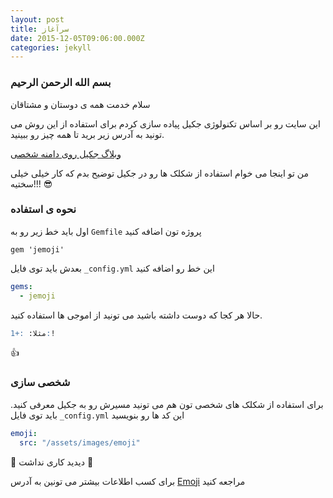 ```yaml
---
layout: post
title: سرآغاز
date: 2015-12-05T09:06:00.000Z
categories: jekyll
---
```


### بسم الله الرحمن الرحیم

سلام خدمت همه ی دوستان و مشتاقان

این سایت رو بر اساس تکنولوژی جکیل پیاده سازی کردم
برای استفاده از این روش می تونید به آدرس زیر برید تا همه چیز رو ببینید.

[وبلاگ جکیل روی دامنه شخصی](http://mehdix.ir/jekyll-structure.html) 


من تو اینجا می خوام استفاده از شکلک ها رو در جکیل توضیح بدم که کار خیلی خیلی سختیه!!! :sunglasses:

### نحوه ی استفاده

اول باید خط زیر رو به `Gemfile` پروژه تون اضافه کنید

```
gem 'jemoji'
```

بعدش باید توی فایل `_config.yml` این خط رو اضافه کنید

```yml
gems:
  - jemoji
```

حالا هر کجا که دوست داشته باشید می تونید از اموجی ها استفاده کنید.

```markdown
مثلا: :+1:!
```

:+1:

### شخصی سازی

برای استفاده از شکلک های شخصی تون هم می تونید مسیرش رو به جکیل معرفی کنید.
باید توی فایل `_config.yml` این کد ها رو بنویسید

```yml
emoji:
  src: "/assets/images/emoji"
```
:large_blue_circle: دیدید کاری نداشت :large_blue_circle:

برای کسب اطلاعات بیشتر می تونین به آدرس [Emoji] مراجعه کنید

[Emoji]: https://github.com/github/gemoji